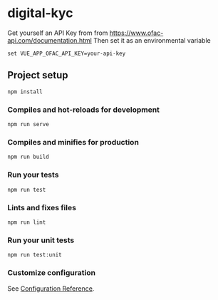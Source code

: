# digital-kyc

Get yourself an API Key from from https://www.ofac-api.com/documentation.html
Then set it as an environmental variable

```
set VUE_APP_OFAC_API_KEY=your-api-key
```

## Project setup
```
npm install
```

### Compiles and hot-reloads for development
```
npm run serve
```

### Compiles and minifies for production
```
npm run build
```

### Run your tests
```
npm run test
```

### Lints and fixes files
```
npm run lint
```

### Run your unit tests
```
npm run test:unit
```

### Customize configuration
See [Configuration Reference](https://cli.vuejs.org/config/).
